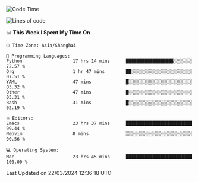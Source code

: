 <!--START_SECTION:waka-->
![Code Time](http://img.shields.io/badge/Code%20Time-1%2C874%20hrs%2058%20mins-blue)

![Lines of code](https://img.shields.io/badge/From%20Hello%20World%20I%27ve%20Written-292.1%20thousand%20lines%20of%20code-blue)

📊 **This Week I Spent My Time On** 

```text
🕑︎ Time Zone: Asia/Shanghai

💬 Programming Languages: 
Python                   17 hrs 14 mins      ██████████████████░░░░░░░   72.57 % 
Org                      1 hr 47 mins        ██░░░░░░░░░░░░░░░░░░░░░░░   07.51 % 
YAML                     47 mins             █░░░░░░░░░░░░░░░░░░░░░░░░   03.32 % 
Other                    47 mins             █░░░░░░░░░░░░░░░░░░░░░░░░   03.31 % 
Bash                     31 mins             █░░░░░░░░░░░░░░░░░░░░░░░░   02.19 % 

🔥 Editors: 
Emacs                    23 hrs 37 mins      █████████████████████████   99.44 % 
Neovim                   8 mins              ░░░░░░░░░░░░░░░░░░░░░░░░░   00.56 % 

💻 Operating System: 
Mac                      23 hrs 45 mins      █████████████████████████   100.00 % 
```


 Last Updated on 22/03/2024 12:36:18 UTC
<!--END_SECTION:waka-->
